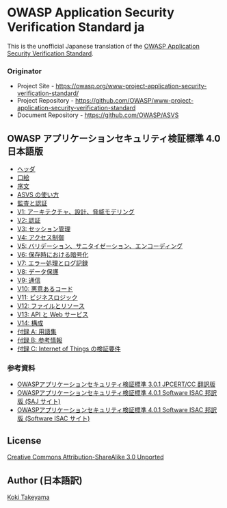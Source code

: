 # OWASP Application Security Verification Standard ja

This is the unofficial Japanese translation of the [OWASP Application Security Verification Standard](https://github.com/OWASP/ASVS).

### Originator

- Project Site - <https://owasp.org/www-project-application-security-verification-standard/>
- Project Repository - <https://github.com/OWASP/www-project-application-security-verification-standard>
- Document Repository - <https://github.com/OWASP/ASVS>

## OWASP アプリケーションセキュリティ検証標準 4.0 日本語版

* [ヘッダ](4.0/ja/0x00-Header.md)
* [口絵](4.0/ja/0x01-Frontispiece.md)
* [序文](4.0/ja/0x02-Preface.md)
* [ASVS の使い方](4.0/ja/0x03-Using-ASVS.md)
* [監査と認証](4.0/ja/0x04-Assessment_and_Certification.md)
* [V1: アーキテクチャ、設計、脅威モデリング](4.0/ja/0x10-V1-Architecture.md)
* [V2: 認証](4.0/ja/0x11-V2-Authentication.md)
* [V3: セッション管理](4.0/ja/0x12-V3-Session-management.md)
* [V4: アクセス制御](4.0/ja/0x12-V4-Access-Control.md)
* [V5: バリデーション、サニタイゼーション、エンコーディング](4.0/ja/0x13-V5-Validation-Sanitization-Encoding.md)
* [V6: 保存時における暗号化](4.0/ja/0x14-V6-Cryptography.md)
* [V7: エラー処理とログ記録](4.0/ja/0x15-V7-Error-Logging.md)
* [V8: データ保護](4.0/ja/0x16-V8-Data-Protection.md)
* [V9: 通信](4.0/ja/0x17-V9-Communications.md)
* [V10: 悪意あるコード](4.0/ja/0x18-V10-Malicious.md)
* [V11: ビジネスロジック](4.0/ja/0x19-V11-BusLogic.md)
* [V12: ファイルとリソース](4.0/ja/0x20-V12-Files-Resources.md)
* [V13: API と Web サービス](4.0/ja/0x21-V13-API.md)
* [V14: 構成](4.0/ja/0x22-V14-Config.md)
* [付録 A: 用語集](4.0/ja/0x90-Appendix-A_Glossary.md)
* [付録 B: 参考情報](4.0/ja/0x91-Appendix-B_References.md)
* [付録 C: Internet of Things の検証要件](4.0/ja/0x93-Appendix-C_IoT.md)

### 参考資料

* [OWASPアプリケーションセキュリティ検証標準 3.0.1 JPCERT/CC 翻訳版](https://www.jpcert.or.jp/securecoding/materials-owaspasvs.html)
* [OWASPアプリケーションセキュリティ検証標準 4.0.1 Software ISAC 邦訳版 (SAJ サイト)](https://www.saj.or.jp/NEWS/pr/200903_asvs.html)
* [OWASPアプリケーションセキュリティ検証標準 4.0.1 Software ISAC 邦訳版 (Software ISAC サイト)](https://www.softwareisac.jp/ipa/index.php?OWASP+ASVS+4.0)

## License

[Creative Commons Attribution-ShareAlike 3.0 Unported](https://creativecommons.org/licenses/by-sa/3.0/)

## Author (日本語訳)

[Koki Takeyama](https://github.com/coky-t)
